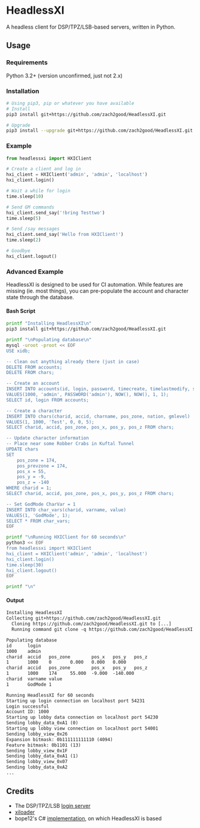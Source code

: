 # HeadlessXI

A headless client for DSP/TPZ/LSB-based servers, written in Python.

## Usage

### Requirements

Python 3.2+ (version unconfirmed, just not 2.x)

### Installation

```bash
# Using pip3, pip or whatever you have available
# Install
pip3 install git+https://github.com/zach2good/HeadlessXI.git

# Upgrade
pip3 install --upgrade git+https://github.com/zach2good/HeadlessXI.git
```

### Example

```py
from headlessxi import HXIClient

# Create a client and log in
hxi_client = HXIClient('admin', 'admin', 'localhost')
hxi_client.login()

# Wait a while for login
time.sleep(10)

# Send GM commands
hxi_client.send_say('!bring Testtwo')
time.sleep(5)

# Send /say messages
hxi_client.send_say('Hello from HXIClient!')
time.sleep(2)

# Goodbye
hxi_client.logout()
```

### Advanced Example

HeadlessXI is designed to be used for CI automation.
While features are missing (ie. most things), you can pre-populate the account and character state through the database.

#### Bash Script

```bash
printf "Installing HeadlessXI\n"
pip3 install git+https://github.com/zach2good/HeadlessXI.git

printf "\nPopulating database\n"
mysql -uroot -proot << EOF
USE xidb;

-- Clean out anything already there (just in case)
DELETE FROM accounts;
DELETE FROM chars;

-- Create an account
INSERT INTO accounts(id, login, password, timecreate, timelastmodify, status, priv)
VALUES(1000, 'admin', PASSWORD('admin'), NOW(), NOW(), 1, 1);
SELECT id, login FROM accounts;

-- Create a character
INSERT INTO chars(charid, accid, charname, pos_zone, nation, gmlevel)
VALUES(1, 1000, 'Test', 0, 0, 5);
SELECT charid, accid, pos_zone, pos_x, pos_y, pos_z FROM chars;

-- Update character information
-- Place near some Robber Crabs in Kuftal Tunnel
UPDATE chars
SET
    pos_zone = 174,
    pos_prevzone = 174,
    pos_x = 55,
    pos_y = -9,
    pos_z = -140
WHERE charid = 1;
SELECT charid, accid, pos_zone, pos_x, pos_y, pos_z FROM chars;

-- Set GodMode CharVar = 1
INSERT INTO char_vars(charid, varname, value)
VALUES(1, 'GodMode', 1);
SELECT * FROM char_vars;
EOF

printf "\nRunning HXIClient for 60 seconds\n"
python3 << EOF
from headlessxi import HXIClient
hxi_client = HXIClient('admin', 'admin', 'localhost')
hxi_client.login()
time.sleep(30)
hxi_client.logout()
EOF

printf "\n"
```

#### Output

```txt
Installing HeadlessXI
Collecting git+https://github.com/zach2good/HeadlessXI.git
  Cloning https://github.com/zach2good/HeadlessXI.git to [...]
  Running command git clone -q https://github.com/zach2good/HeadlessXI.git [...]

Populating database
id      login
1000    admin
charid  accid   pos_zone        pos_x   pos_y   pos_z
1       1000    0       0.000   0.000   0.000
charid  accid   pos_zone        pos_x   pos_y   pos_z
1       1000    174     55.000  -9.000  -140.000
charid  varname value
1       GodMode 1

Running HeadlessXI for 60 seconds
Starting up login connection on localhost port 54231
Login successful
Account ID: 1000
Starting up lobby data connection on localhost port 54230
Sending lobby_data_0xA1 (0)
Starting up lobby view connection on localhost port 54001
Sending lobby_view_0x26
Expansion bitmask: 0b111111111110 (4094)
Feature bitmask: 0b1101 (13)
Sending lobby_view_0x1F
Sending lobby_data_0xA1 (1)
Sending lobby_view_0x07
Sending lobby_data_0xA2
...
```

## Credits

- The DSP/TPZ/LSB [login server](https://github.com/LandSandBoat/server/tree/base/src/login)
- [xiloader](https://github.com/LandSandBoat/xiloader)
- bope12's C# [implementation](https://github.com/bope12/PacketFFXI), on which HeadlessXI is based
